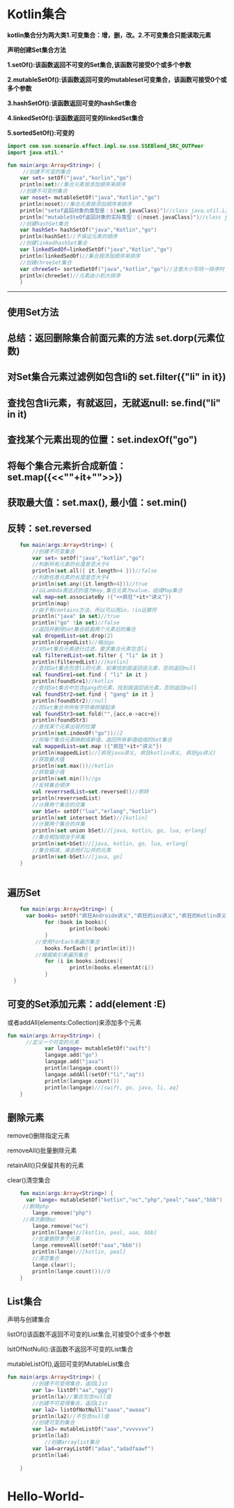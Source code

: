 # Kotlin集合

**kotlin集合分为两大类1.可变集合：增，删，改。2.不可变集合只能读取元素**

**声明创建Set集合方法**

**1.setOf():该函数返回不可变的Set集合,该函数可接受0个或多个参数**

**2.mutableSetOf():该函数返回可变的mutableset可变集合，该函数可接受0个或多个参数**

**3.hashSetOf():该函数返回可变的hashSet集合**

**4.linkedSetOf():该函数返回可变的linkedSet集合**

**5.sortedSetOf():可变的**

~~~kotlin
import com.sun.scenario.effect.impl.sw.sse.SSEBlend_SRC_OUTPeer
import java.util.*

fun main(args:Array<String>) {
     //创建不可变的集合
    var set= setOf("java","korlin","go")
    println(set)//集合元素按添加顺序来排序
    //创建不可变的集合
    var noset= mutableSetOf("java","Kotlin","go")
    println(noset)//集合元素按添加顺序来排序
    println("setof返回对象的类型是：${set.javaClass}")//class java.util.LinkedHashSet
    println("mutableSteOf返回对象的实际类型：${noset.javaClass}")//class java.util.LinkedHashSet
    //创建hashSet集合
    var hashSet= hashSetOf("java","Kotlin","go")
    println(hashSet)//不保证元素的顺序
    //创建linkedhashSet集合
    var linkedSedOf=linkedSetOf("java","Kotlin","go")
    println(linkedSedOf)//集合按添加顺序来排序
    //创建chreeSet集合
    var chreeSet= sortedSetOf("java","kotlin","go")//注意大小写统一排序时
    println(chreeSet)//元素由小到大排序
    }

~~~

---

## 使用Set方法

## 总结：返回删除集合前面元素的方法 set.dorp(元素位数)

##          对Set集合元素过滤例如包含li的 set.filter({"li" in it})

##           查找包含li元素，有就返回，无就返null: se.find("li" in it)

##          查找某个元素出现的位置：set.indexOf("go")

##          将每个集合元素折合成新值： set.map({<<""+it+"">>})

##         获取最大值：set.max(), 最小值：set.min()

##          反转：set.reversed

~~~kotlin
    fun main(args:Array<String>) {
        //创建不可变集合
        var set= setOf("java","kotlin","go")
        //判断所有元素的长度是否大于4
        println(set.all({ it.length>4 }))//false
        //判断任意元素的长度是否大于4
        println(set.any({it.length>4}))//true
        //以Lambda表达式的值为Key,集合元素为value，组成Map集合
        val map=set.associateBy ({"<<疯狂"+it+"讲义"})
        println(map)
        //由于有contains方法，所以可以用in，!in运算符
        println("java" in set)//true
        println("go" !in set)//false
        //返回并删除Set集合前面两个元素后的集合
        val dropedList=set.drop(2)
        println(dropedList)//输出go
        //对Set集合元素进行过滤，要求集合元素包含li
        val filteredList=set.filter { "li" in it }
        println(filteredList)//[kotlin]
        //查找Set集合包含li的元素，如果找到就返回该元素，否则返回null
        val foundSre1=set.find { "li" in it }
        println(foundSre1)//kotlin
        //查找Set集合中包含gang的元素，找到就返回该元素，否则返回null
        val foundStr2=set.find { "gang" in it }
        println(foundStr2)//null
        //将Set集合中所有字符串拼接起来
        val foundStr3=set.fold("",{acc,e->acc+e})
        println(foundStr3)
        //查找某个元素出现的位置
        println(set.indexOf("go"))//2
        //将每个集合元素映射成新值，返回所有新值组成的Set集合
        val mappedList=set.map ({"疯狂"+it+"讲义"})
        println(mappedList)//[疯狂java讲义, 疯狂kotlin讲义, 疯狂go讲义]
        //获取最大值
        println(set.max())//kotlin
        //获取最小值
        println(set.min())//go
        //反转集合顺序
        val reverrsedList=set.reversed()//倒转
        println(reverrsedList)
        //计算两个集合的交集
        var bSet= setOf("lua","erlang","kotlin")
        println(set intersect bSet)//[kotlin]
        //计算两个集合的并集
        println(set union bSet)//[java, kotlin, go, lua, erlang]
        //集合相加相当于并集
        println(set+bSet)//[java, kotlin, go, lua, erlang]
        //集合相减，减去他们公共的元素
        println(set-bSet)//[java, go]
    }



~~~

## 遍历Set

~~~kotlin
    fun main(args:Array<String>) {
      var books= setOf("疯狂Androide讲义","疯狂的ios讲义","疯狂的Kotlin讲义")
            for (book in books){
                    println(book)
            }
         //使用forEach来遍历集合
            books.forEach({ println(it)})
         //根据索引来遍历集合
            for (i in books.indices){
                    println(books.elementAt(i))
            }
  }


~~~

## 可变的Set添加元素：add(element :E)

或者addAll(elements:Collection<e>)来添加多个元素

~~~kotlin
fun main(args:Array<String>) {
      //定义一个可变的元素
            var langage= mutableSetOf("swift")
            langage.add("go")
            langage.add("java")
            println(langage.count())
            langage.addAll(setOf("li","aq"))
            println(langage.count())
            println(langage)//[swift, go, java, li, aq]
    }


~~~



## 删除元素

remove()删除指定元素

removeAll()批量删除元素

retainAll()只保留共有的元素

clear()清空集合 

~~~kotlin
    fun main(args:Array<String>) {
      var lange= mutableSetOf("kotlin","oc","php","peal","aaa","bbb")
     //删除php
        lange.remove("php")
     //再次删除oc
        lange.remove("oc")
        println(lange)//[kotlin, peal, aaa, bbb]
        //批量删除多个元素
        lange.removeAll(setOf("aaa","bbb"))
        println(lange)//[kotlin, peal]
        //清空集合
        lange.clear();
        println(lange.count())//0
    }


~~~







## List集合

声明与创建集合

listOf()该函数不返回不可变的List集合,可接受0个或多个参数

lsitOfNotNull():该函数不返回不可变的List集合

mutableListOf(),返回可变的MutableList集合

~~~kotlin
fun main(args:Array<String>) {
        //创建不可变得集合，返回LIst
        var la= listOf("aa","ggg")
        println(la)//集合包含null值
        //创建不可变得集合，返回LIst
        var la2= listOfNotNull("aaaa","awaaa")
        println(la2)//不包含null值
        //创建可变的集合
        var la3= mutableListOf("aaa","vvvvvvv")
        println(la3)
            //创建arraylist集合
        var la4=arrayListOf("adaa","adadfaawf")
        println(la4)
        
    }


~~~

# Hello-World-
